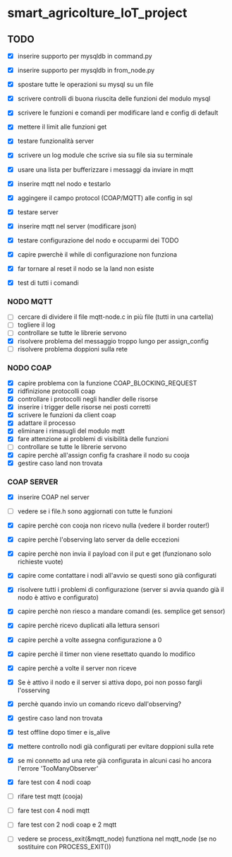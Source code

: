 # smart_agricolture_IoT_project

## TODO

* [x] inserire supporto per mysqldb in command.py
* [x] inserire supporto per mysqldb in from_node.py
* [x] spostare tutte le operazioni su mysql su un file
* [x] scrivere controlli di buona riuscita delle funzioni del modulo mysql
* [x] scrivere le funzioni e comandi per modificare land e config di default
* [x] mettere il limit alle funzioni get
* [x] testare funzionalità server
* [x] scrivere un log module che scrive sia su file sia su terminale

* [x] usare una lista per bufferizzare i messaggi da inviare in mqtt
* [x] inserire mqtt nel nodo e testarlo
* [x] aggingere il campo protocol (COAP/MQTT) alle config in sql
* [x] testare server
* [x] inserire mqtt nel server (modificare json)
* [x] testare configurazione del nodo e occuparmi dei TODO 
* [x] capire pwerchè il while di configurazione non funziona
* [x] far tornare al reset il nodo se la land non esiste
* [x] test di tutti i comandi

### NODO MQTT

* [ ] cercare di dividere il file mqtt-node.c in più file (tutti in una cartella)
* [ ] togliere il log
* [ ] controllare se tutte le librerie servono
* [x] risolvere problema del messaggio troppo lungo per assign_config
* [ ] risolvere problema doppioni sulla rete

### NODO COAP

* [x] capire problema con la funzione COAP_BLOCKING_REQUEST
* [x] ridfinizione protocolli coap
* [x] controllare i protocolli negli handler delle risorse
* [x] inserire i trigger delle risorse nei posti corretti
* [x] scrivere le funzioni da client coap
* [x] adattare il processo
* [x] eliminare i rimasugli del modulo mqtt
* [x] fare attenzione ai problemi di visibilità delle funzioni
* [ ] controllare se tutte le librerie servono
* [x] capire perchè all'assign config fa crashare il nodo su cooja
* [x] gestire caso land non trovata

### COAP SERVER
* [x] inserire COAP nel server
* [ ] vedere se i file.h sono aggiornati con tutte le funzioni
* [x] capire perchè con cooja non ricevo nulla (vedere il border router!)
* [x] capire perchè l'observing lato server da delle eccezioni
* [x] capire perchè non invia il payload con il put e get (funzionano solo richieste vuote)
* [x] capire come contattare i nodi all'avvio se questi sono già configurati
* [x] risolvere tutti i problemi di configurazione (server si avvia quando già il nodo è attivo e configurato)
* [x] capire perchè non riesco a mandare comandi (es. semplice get sensor)
* [x] capire perchè ricevo duplicati alla lettura sensori
* [x] capire perchè a volte assegna configurazione a 0
* [x] capire perchè il timer non viene resettato quando lo modifico
* [x] capire perchè a volte il server non riceve
* [x] Se è attivo il nodo e il server si attiva dopo, poi non posso fargli l'osserving
* [x] perchè quando invio un comando ricevo dall'observing?
* [x] gestire caso land non trovata
* [x] test offline dopo timer e is_alive
* [x] mettere controllo nodi già configurati per evitare doppioni sulla rete
* [x] se mi connetto ad una rete già configurata in alcuni casi ho ancora l'errore 'TooManyObserver'

* [x] fare test con 4 nodi coap
* [ ] rifare test mqtt (cooja)
* [ ] fare test con 4 nodi mqtt
* [ ] fare test con 2 nodi coap e 2 mqtt
* [ ] vedere se process_exit(&mqtt_node) funztiona nel mqtt_node (se no sostituire con PROCESS_EXIT())



